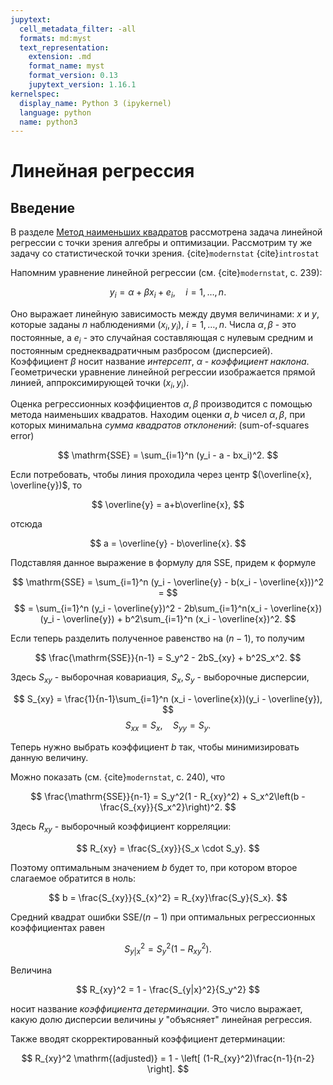 ```yaml
---
jupytext:
  cell_metadata_filter: -all
  formats: md:myst
  text_representation:
    extension: .md
    format_name: myst
    format_version: 0.13
    jupytext_version: 1.16.1
kernelspec:
  display_name: Python 3 (ipykernel)
  language: python
  name: python3
---
```


# Линейная регрессия

## Введение

В разделе [Метод наименьших квадратов](ls.md) рассмотрена задача линейной регрессии с точки зрения алгебры и оптимизации. Рассмотрим ту же задачу со статистической точки зрения.
{cite}`modernstat`
{cite}`introstat`

Напомним уравнение линейной регрессии (см. {cite}`modernstat`, с. 239):

$$
y_i = \alpha + \beta x_i + e_i, \quad i = 1, \ldots, n.
$$

Оно выражает линейную зависимость между двумя величинами: $x$ и $y$, которые заданы $n$ наблюдениями $(x_i, y_i)$, $i = 1, \ldots, n$. Числа $\alpha, \beta$ - это постоянные, а $e_i$ - это случайная составляющая с нулевым средним и постоянным среднеквадратичным разбросом (дисперсией). Коэффициент $\beta$ носит название *интерсепт*, $\alpha$ - *коэффициент наклона*.
Геометрически уравнение линейной регрессии изображается прямой линией, аппроксимирующей точки $(x_i, y_i)$.

Оценка регрессионных коэффициентов $\alpha, \beta$ производится с помощью метода наименьших квадратов. Находим оценки $a, b$ чисел $\alpha, \beta$, при которых минимальна *сумма квадратов отклонений*: (sum-of-squares error)

$$
\mathrm{SSE} = \sum_{i=1}^n (y_i - a - bx_i)^2.
$$

Если потребовать, чтобы линия проходила через центр $(\overline{x}, \overline{y})$, то

$$
\overline{y} = a+b\overline{x},
$$

отсюда

$$
a = \overline{y} - b\overline{x}.
$$

Подставляя данное выражение в формулу для SSE, придем к формуле

$$
\mathrm{SSE} = \sum_{i=1}^n (y_i - \overline{y} - b(x_i - \overline{x}))^2 =
$$
$$
= \sum_{i=1}^n (y_i - \overline{y})^2 - 2b\sum_{i=1}^n(x_i - \overline{x})(y_i - \overline{y}) + b^2\sum_{i=1}^n (x_i - \overline{x})^2.
$$

Если теперь разделить полученное равенство на $(n-1)$, то получим

$$
\frac{\mathrm{SSE}}{n-1} = S_y^2 - 2bS_{xy} + b^2S_x^2.
$$

Здесь $S_{xy}$ - выборочная ковариация, $S_x, S_y$ - выборочные дисперсии,

$$
S_{xy} = \frac{1}{n-1}\sum_{i=1}^n (x_i - \overline{x})(y_i - \overline{y}),
$$
$$
S_{xx} = S_x, \quad S_{yy} = S_y.
$$

Теперь нужно выбрать коэффициент $b$ так, чтобы минимизировать данную величину.

Можно показать (см. {cite}`modernstat`, с. 240), что

$$
\frac{\mathrm{SSE}}{n-1} = S_y^2(1 - R_{xy}^2) + S_x^2\left(b - \frac{S_{xy}}{S_x^2}\right)^2.
$$

Здесь $R_{xy}$ - выборочный коэффициент корреляции:

$$
R_{xy} = \frac{S_{xy}}{S_x \cdot S_y}.
$$

Поэтому оптимальным значением $b$ будет то, при котором второе слагаемое обратится в ноль:

$$
b = \frac{S_{xy}}{S_{x}^2} = R_{xy}\frac{S_y}{S_x}.
$$

Средний квадрат ошибки $\mathrm{SSE}/(n-1)$ при оптимальных регрессионных коэффициентах равен

$$
S_{y|x}^2 = S_y^2(1 - R_{xy}^2).
$$

Величина

$$
R_{xy}^2 = 1 - \frac{S_{y|x}^2}{S_y^2}
$$

носит название *коэффициента детерминации*. Это число выражает, какую долю дисперсии величины $y$ "объясняет" линейная регрессия.

Также вводят скорректированный коэффициент детерминации:

$$
R_{xy}^2 \mathrm{(adjusted)} = 1 - \left[ (1-R_{xy}^2)\frac{n-1}{n-2} \right].
$$


